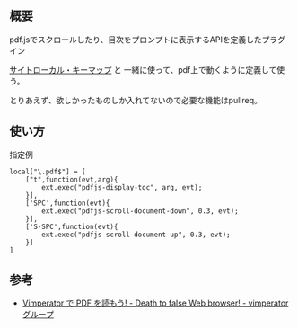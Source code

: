 ## 概要

pdf.jsでスクロールしたり、目次をプロンプトに表示するAPIを定義したプラグイン

[サイトローカル・キーマップ](http://d.hatena.ne.jp/mooz/20091101/p1 "サイトローカル・キーマップ") と
一緒に使って、pdf上で動くように定義して使う。

とりあえず、欲しかったものしか入れてないので必要な機能はpullreq。

## 使い方

指定例

    local["\.pdf$"] = [
        ["t",function(evt,arg){
            ext.exec("pdfjs-display-toc", arg, evt);
        }],
        ['SPC',function(evt){
            ext.exec("pdfjs-scroll-document-down", 0.3, evt);
        }],
        ['S-SPC',function(evt){
            ext.exec("pdfjs-scroll-document-up", 0.3, evt);
        }]
    ]

## 参考

* [Vimperator で PDF を読もう! - Death to false Web browser! - vimperatorグループ](http://vimperator.g.hatena.ne.jp/nokturnalmortum/20120610/1339333950 "Vimperator で PDF を読もう! - Death to false Web browser! - vimperatorグループ")
